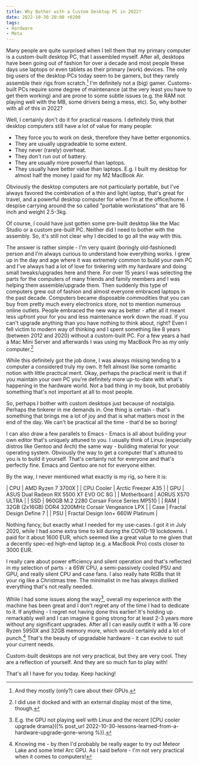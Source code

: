 ```yaml
---
title: Why Bother with a Custom Desktop PC in 2022?
date: 2022-10-30 20:08 +0200
tags:
- Hardware
- Meta
---
```


Many people are quite surprised when I tell them that my primary computer is a
custom-built desktop PC, that I assembled myself. After all, desktops have been
going out of fashion for over a decade and most people these days use laptops or
even tablets as their primary (work) devices. The only big users of the desktop
PCs today seem to be gamers, but they rarely assemble their rigs from
scratch.[^1] I'm definitely not a (big) gamer. Customs-built PCs require some
degree of maintenance (at the very least you have to get them working) and are
prone to some subtle issues (e.g. the RAM not playing well with the MB, some
drivers being a mess, etc). So, why bother with all of this in 2022?

Well, I certainly don't do it for practical reasons. I definitely think that
desktop computers still have a lot of value for many people:

- They force you to work on desk, therefore they have better ergonomics.
- They are usually upgradeable to some extent.
- They never (rarely) overheat.
- They don't run out of battery.
- They are usually more powerful than laptops.
- They usually have better value than laptops. E.g. I built my desktop for almost
half the money I paid for my M2 MacBook Air.

Obviously the desktop computers are not particularly portable, but I've always
favored the combination of a thin and light laptop, that's great for travel, and
a powerful desktop computer for when I'm at the office/home. I despise carrying
around the so called "portable workstations" that are 16 inch and weight
2.5-3kg.

Of course, I could have just gotten some pre-built desktop like the Mac Studio
or a custom pre-built PC. Neither did I need to bother with the assembly. So,
it's still not clear why I decided to go all the way with this.

The answer is rather simple - I'm very quaint (boringly old-fashioned) person
and I'm always curious to understand how everything works. I grew up in the day
and age where it was extremely common to build your own PC and I've always had a
lot of love for tinkering with my hardware and doing small tweaks/upgrades here
and there. For over 15 years I was selecting the parts for the computers of many
friends and family members and I was helping them assemble/upgrade them. Then
suddenly this type of computers grew out of fashion and almost everyone embraced
laptops in the past decade. Computers became disposable commodities that you can
buy from pretty much every electronics store, not to mention numerous online
outlets. People embraced the new way as better - after all it meant less upfront
your for you and less maintenance work down the road. If you can't upgrade
anything than you have nothing to think about, right? Even I fell victim to
modern way of thinking and I spent something like 8 years (between 2012 and
2020) without a custom-built PC. For a few years a had a Mac Mini Server and
afterwards I was using my MacBook Pro as my only computer.[^2]

While this definitely got the job done, I was always missing tending to a
computer a considered truly my own. It felt almost like some romantic notion
with little practical merit. Okay, perhaps the practical merit is that if you
maintain your own PC you're definitely more up-to-date with what's happening in
the hardware world. Not a bad thing in my book, but probably something that's
not important at all to most people.

So, perhaps I bother with custom desktops just because of nostalgia. Perhaps the
tinkerer in me demands in. One thing is certain - that's something that brings
me a lot of joy and that is what matters most in the end of the day. We can't be
practical all the time - that'd be so boring!

I can also draw a few parallels to Emacs - Emacs is all about building your own
editor that's uniquely attuned to you. I usually think of Linux (especially
distros like Gentoo and Arch) the same way - building material for your
operating system. Obviously the way to get a computer that's attuned to you is
to build it yourself. That's certainly not for everyone and that's perfectly
fine. Emacs and Gentoo are not for everyone either.

By the way, I never mentioned what exactly is my rig, so here it is:

| CPU | AMD Ryzen 7 3700X |
| CPU Cooler | Arctic Freezer A35 |
| GPU | ASUS Dual Radeon RX 5500 XT EVO OC 8G |
| Motherboard | AORUS X570 ULTRA |
| SSD | 960GB M.2 2280 Corsair Force Series MP510 |
| RAM | 32GB (2x16GB) DDR4 3200MHz Corsair Vengeance LPX |
| Case | Fractal Design Define 7 |
| PSU | Fractal Design Ion+ 660W Platinum |

Nothing fancy, but exactly what I needed for my use-cases. I got it in July
2020, while I had some extra time to kill during the COVID-19 lockdowns. I paid
for it about 1600 EUR, which seemed like a great value to me given that a decently
spec-ed high-end laptop (e.g. a MacBook Pro) costs closer to 3000 EUR.

I really care about power efficiency and silent operation
and that's reflected in my selection of parts - a 65W CPU, a semi-passively
cooled PSU and GPU, and really silent CPU and case fans. I also really
hate RGBs that lit your rig like a Christmas tree. The minimalist
in me has always disliked everything that's not really needed.

While I had some issues along the way[^3], overall my experience
with the machine has been great and I don't regret any of the time I had to
dedicate to it. If anything - I regret not having done this earlier!
It's holding up remarkably well and I can imagine it going strong for at least
2-3 years more without any significant upgrades. After all I can easily outfit
it with a 16 core Ryzen 5950X and 32GB memory more, which would certainly add a
lot of punch.[^4] That's the beauty of upgradable hardware - it can evolve to suit
your current needs.

Custom-built desktops are not very practical, but they are very cool. They are a reflection of yourself. And they are so much fun to play with!

That's all I have for you today. Keep hacking!

[^1]: And they mostly (only?) care about their GPUs.
[^2]: I did use it docked and with an external display most of the time, though.
[^3]: E.g. the GPU not playing well with Linux and the recent [CPU cooler upgrade drama]({% post_url 2022-10-30-lessons-learned-from-a-hardware-upgrade-gone-wrong %}).
[^4]: Knowing me - by then I'd probably be really eager to try out Meteor Lake and
some Intel Arc GPU. As I said before - I'm not very practical when it comes to computers!
